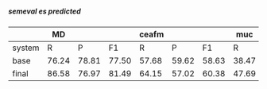 ##### semeval es predicted

|  | MD |  |  | ceafm |  |  | muc |  |  | bcub |  |  | blanc |  |  | conll | | |
| --- | --- | --- | --- | --- | --- | --- | --- | --- | --- | --- | --- | --- | --- | --- | --- | --- | --- | --- |
| system | R | P | F1 | R | P | F1 | R | P | F1 | R | P | F1 | R | P | F1 | R | P | F1 |
| base | 76.24 | 78.81 | 77.50 | 57.68 | 59.62 | 58.63 | 38.47 | 48.36 | 42.85 | 55.55 | 64.83 | 59.84 | 36.64 | 51.27 | 41.08 | 50.57 | 57.60 | 53.77 |
| final | 86.58 | 76.97 | 81.49 | 64.15 | 57.02 | 60.38 | 47.69 | 49.10 | 48.39 | 63.39 | 62.65 | 63.02 | 48.28 | 50.36 | 47.30 | 58.41 | 56.26 | 57.26 |
